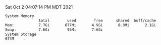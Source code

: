Sat Oct  2 04:07:14 PM MDT 2021
```bash
System Memory
               total        used        free      shared  buff/cache   available
Mem:           7.7Gi       677Mi       4.9Gi       8.0Mi       2.1Gi       6.7Gi
Swap:          7.6Gi        95Mi       7.6Gi
System Storage
673M	.
```
```bash
